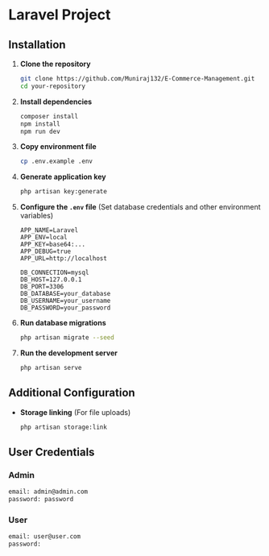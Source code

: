 # Laravel Project

## Installation

1. **Clone the repository**
   ```sh
   git clone https://github.com/Muniraj132/E-Commerce-Management.git
   cd your-repository
   ```

2. **Install dependencies**
   ```sh
   composer install
   npm install
   npm run dev
   ```

3. **Copy environment file**
   ```sh
   cp .env.example .env
   ```

4. **Generate application key**
   ```sh
   php artisan key:generate
   ```

5. **Configure the `.env` file** (Set database credentials and other environment variables)
   ```env
   APP_NAME=Laravel
   APP_ENV=local
   APP_KEY=base64:...
   APP_DEBUG=true
   APP_URL=http://localhost

   DB_CONNECTION=mysql
   DB_HOST=127.0.0.1
   DB_PORT=3306
   DB_DATABASE=your_database
   DB_USERNAME=your_username
   DB_PASSWORD=your_password
   ```

6. **Run database migrations**
   ```sh
   php artisan migrate --seed
   ```

7. **Run the development server**
   ```sh
   php artisan serve
   ```

## Additional Configuration

- **Storage linking** (For file uploads)
  ```sh
  php artisan storage:link
  ```
## User Credentials
### Admin
```sh
email: admin@admin.com
password: password
```

### User
```sh
email: user@user.com
password:
```
